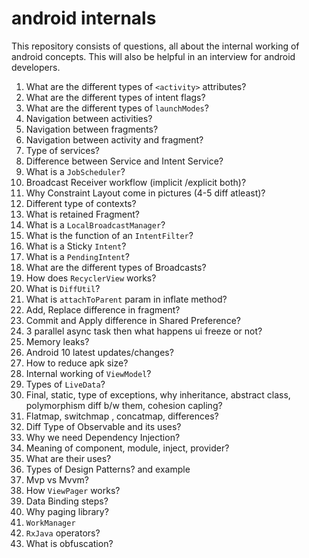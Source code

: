 # android internals
This repository consists of questions, all about the internal working of android concepts. This will also be helpful in an interview for android developers.

1. What are the different types of `<activity>` attributes?
2. What are the different types of intent flags?
3. What are the different types of `launchModes`?
4. Navigation between activities?
5. Navigation between fragments?
6. Navigation between activity and fragment?
7. Type of services?
8. Difference between Service and Intent Service?
9. What is a `JobScheduler`?
10. Broadcast Receiver workflow (implicit /explicit both)?
11. Why Constraint Layout come in pictures (4-5 diff atleast)?
12. Different type of contexts?
13. What is retained Fragment?
14. What is a `LocalBroadcastManager`?
15. What is the function of an `IntentFilter`?
16. What is a Sticky `Intent`?
17. What is a  `PendingIntent`?
18. What are the different types of Broadcasts?
19. How does `RecyclerView` works?
20. What is `DiffUtil`?
21. What is `attachToParent` param in inflate method?
22. Add, Replace difference in fragment?
23. Commit and Apply difference in Shared Preference?
24. 3 parallel async task then what happens ui freeze or not?
25. Memory leaks?
26. Android 10 latest updates/changes?
27. How to reduce apk size?
28. Internal working of `ViewModel`?
29. Types of `LiveData`?
30. Final, static, type of exceptions, why inheritance, abstract class, polymorphism diff b/w them, cohesion capling?
31. Flatmap, switchmap , concatmap, differences?
32. Diff Type of Observable and its uses?
33. Why we need Dependency Injection?
34. Meaning of component, module, inject, provider?
35. What are their uses?
36. Types of Design Patterns? and example
37. Mvp vs Mvvm?
38. How `ViewPager` works?
39. Data Binding steps?
40. Why paging library?
41. `WorkManager`
42. `RxJava` operators?
43. What is obfuscation?
